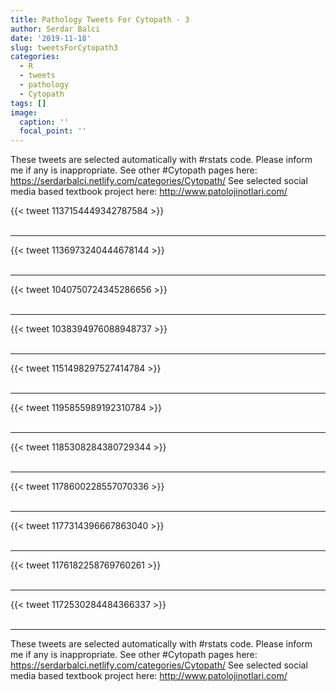 ```yaml
---
title: Pathology Tweets For Cytopath - 3
author: Serdar Balci
date: '2019-11-18'
slug: tweetsForCytopath3
categories:
  - R
  - tweets
  - pathology
  - Cytopath
tags: []
image:
  caption: ''
  focal_point: ''
---
```



These tweets are selected automatically with #rstats code. Please inform me if any is inappropriate.
See other #Cytopath pages here: https://serdarbalci.netlify.com/categories/Cytopath/ 
See selected social media based textbook project here: http://www.patolojinotlari.com/

{{< tweet 1137154449342787584 >}}
<br>
<br>
<hr>
{{< tweet 1136973240444678144 >}}
<br>
<br>
<hr>
{{< tweet 1040750724345286656 >}}
<br>
<br>
<hr>
{{< tweet 1038394976088948737 >}}
<br>
<br>
<hr>
{{< tweet 1151498297527414784 >}}
<br>
<br>
<hr>
{{< tweet 1195855989192310784 >}}
<br>
<br>
<hr>
{{< tweet 1185308284380729344 >}}
<br>
<br>
<hr>
{{< tweet 1178600228557070336 >}}
<br>
<br>
<hr>
{{< tweet 1177314396667863040 >}}
<br>
<br>
<hr>
{{< tweet 1176182258769760261 >}}
<br>
<br>
<hr>
{{< tweet 1172530284484366337 >}}
<br>
<br>
<hr>


These tweets are selected automatically with #rstats code. Please inform me if any is inappropriate.
See other #Cytopath pages here: https://serdarbalci.netlify.com/categories/Cytopath/ 
See selected social media based textbook project here: http://www.patolojinotlari.com/
